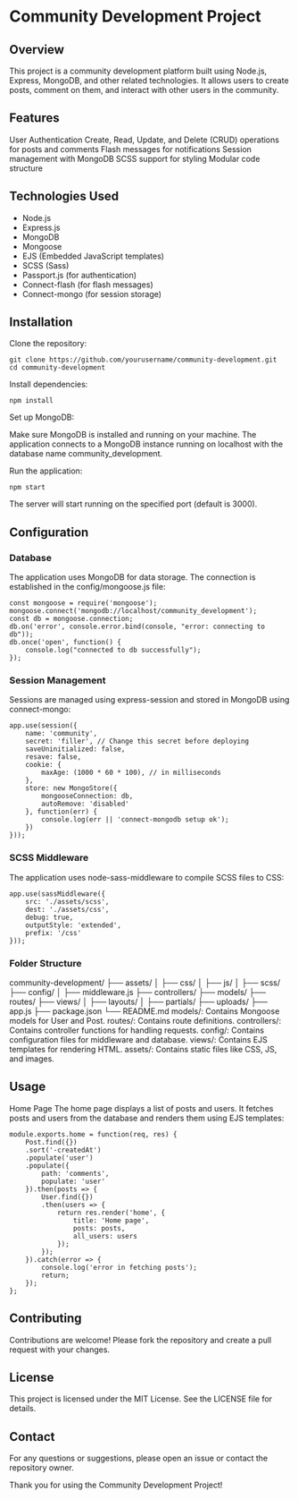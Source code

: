 # Community Development Project
## Overview
This project is a community development platform built using Node.js, Express, MongoDB, and other related technologies. It allows users to create posts, comment on them, and interact with other users in the community.

## Features
User Authentication
Create, Read, Update, and Delete (CRUD) operations for posts and comments
Flash messages for notifications
Session management with MongoDB
SCSS support for styling
Modular code structure
## Technologies Used
- Node.js 
- Express.js
- MongoDB
- Mongoose
- EJS (Embedded JavaScript templates)
- SCSS (Sass)
- Passport.js (for authentication)
- Connect-flash (for flash messages)
- Connect-mongo (for session storage)
## Installation
Clone the repository:

```
git clone https://github.com/yourusername/community-development.git
cd community-development
```

Install dependencies:

```
npm install
```

Set up MongoDB:

Make sure MongoDB is installed and running on your machine. The application connects to a MongoDB instance running on localhost with the database name community_development.

Run the application:

```
npm start

```

The server will start running on the specified port (default is 3000).

## Configuration
### Database
The application uses MongoDB for data storage. The connection is established in the config/mongoose.js file:
```
const mongoose = require('mongoose');
mongoose.connect('mongodb://localhost/community_development');
const db = mongoose.connection;
db.on('error', console.error.bind(console, "error: connecting to db"));
db.once('open', function() {
    console.log("connected to db successfully");
});
```
### Session Management
Sessions are managed using express-session and stored in MongoDB using connect-mongo:
```
app.use(session({
    name: 'community',
    secret: 'filler', // Change this secret before deploying
    saveUninitialized: false,
    resave: false,
    cookie: {
        maxAge: (1000 * 60 * 100), // in milliseconds
    },
    store: new MongoStore({
        mongooseConnection: db,
        autoRemove: 'disabled'
    }, function(err) {
        console.log(err || 'connect-mongodb setup ok');
    })
}));
```
### SCSS Middleware
The application uses node-sass-middleware to compile SCSS files to CSS:
```
app.use(sassMiddleware({
    src: './assets/scss',
    dest: './assets/css',
    debug: true,
    outputStyle: 'extended',
    prefix: '/css'
}));
```
### Folder Structure

community-development/ ├── assets/ │ ├── css/ │ ├── js/ │ ├── scss/ ├── config/ │ ├── middleware.js ├── controllers/ ├── models/ ├── routes/ ├── views/ │ ├── layouts/ │ ├── partials/ ├── uploads/ ├── app.js ├── package.json └── README.md
models/: Contains Mongoose models for User and Post.
routes/: Contains route definitions.
controllers/: Contains controller functions for handling requests.
config/: Contains configuration files for middleware and database.
views/: Contains EJS templates for rendering HTML.
assets/: Contains static files like CSS, JS, and images.
## Usage
Home Page
The home page displays a list of posts and users. It fetches posts and users from the database and renders them using EJS templates:
```
module.exports.home = function(req, res) {
    Post.find({})
    .sort('-createdAt')
    .populate('user')
    .populate({
        path: 'comments',
        populate: 'user'
    }).then(posts => {
        User.find({})
        .then(users => {
            return res.render('home', {
                title: 'Home page',
                posts: posts,
                all_users: users
            });
        });
    }).catch(error => {
        console.log('error in fetching posts');
        return;
    });
};
```
## Contributing
Contributions are welcome! Please fork the repository and create a pull request with your changes.

## License
This project is licensed under the MIT License. See the LICENSE file for details.

## Contact
For any questions or suggestions, please open an issue or contact the repository owner.

Thank you for using the Community Development Project!
